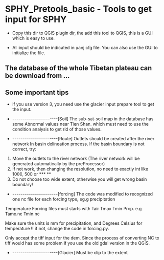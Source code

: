 # SPHY_Pretools_basic - Tools to get  input for SPHY

* Copy this dir to QGIS plugin dir, the add this tool to QGIS, this is a GUI which is easy to use.

* All input should be indicated in panj.cfg file. You can also use the GUI to initialize the file.

## The database of the whole Tibetan plateau can be download from ...

## Some important tips 

* if you use version 3, you need use the glacier input prepare tool to get the input.

* -----------------------[Soil] 
The sub-sat-soil map in the database has some Abnormal values near Tien Shan. which must need to use the condition analysis to get rid of those values. 

* -----------------------[Route]
Outlets should be created after the river network
In basin delineation process. If the basin boundary is not correct, try:

1. Move the outlets to the river network (The river network will be generated automatically by the preProcessor) 
2. If not work, then changing the resolution, no need to exactly int like 1000, 500 or *** **
3. Do not choose too wide extent, otherwise you will get wrong basin boundary!

* -----------------------[forcing]
The code was modified to recognized one nc file for each forcing type, eg.g precipitation

Temperature Forcing files must starts with Tair Tmax Tmin Prcp.  e.g Tamx.nc Tmin.nc 

Make sure the units is mm for precipitation, and Degrees Celsius for temperature !! if not, change the code in forcing.py.
   
Only accept the tiff input for the dem. Since the process of converting NC to tiff would has some problem if you use the old gdal version in the QGIS. 

* -----------------------[Glacier]
Must be clip to the extent